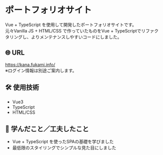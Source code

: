 # ポートフォリオサイト
Vue + TypeScript を使用して開発したポートフォリオサイトです。  
元々Vanilla JS + HTML/CSS で作っていたものをVue + TypeScriptでリファクタリングし、よりメンテナンスしやすいコードにしました。

## :globe_with_meridians: URL
https://kana.fukami.info/  
※ログイン情報は別途ご案内します。

## 🛠 使用技術
- Vue3
- TypeScript
- HTML/CSS

## 📌 学んだこと／工夫したこと
- Vue + TypeScript を使ったSPAの基礎を学びました
- 最低限のスタイリングでシンプルな見た目にしました
